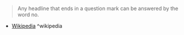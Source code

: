 >Any headline that ends in a question mark can be answered by the word no.

- [Wikipedia](https://en.wikipedia.org/wiki/Betteridge%27s_law_of_headlines) ^wikipedia